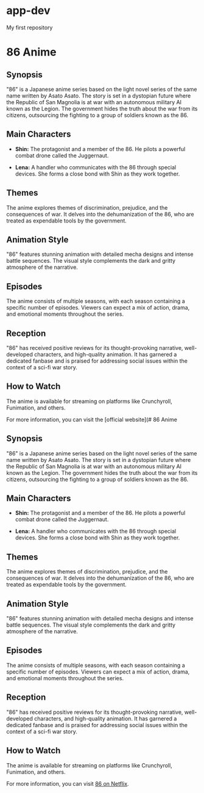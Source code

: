 # app-dev
My first repository

# 86 Anime

## Synopsis

"86" is a Japanese anime series based on the light novel series of the same name written by Asato Asato. The story is set in a dystopian future where the Republic of San Magnolia is at war with an autonomous military AI known as the Legion. The government hides the truth about the war from its citizens, outsourcing the fighting to a group of soldiers known as the 86.

## Main Characters

- **Shin:**
  The protagonist and a member of the 86. He pilots a powerful combat drone called the Juggernaut.

- **Lena:**
  A handler who communicates with the 86 through special devices. She forms a close bond with Shin as they work together.

## Themes

The anime explores themes of discrimination, prejudice, and the consequences of war. It delves into the dehumanization of the 86, who are treated as expendable tools by the government.

## Animation Style

"86" features stunning animation with detailed mecha designs and intense battle sequences. The visual style complements the dark and gritty atmosphere of the narrative.

## Episodes

The anime consists of multiple seasons, with each season containing a specific number of episodes. Viewers can expect a mix of action, drama, and emotional moments throughout the series.

## Reception

"86" has received positive reviews for its thought-provoking narrative, well-developed characters, and high-quality animation. It has garnered a dedicated fanbase and is praised for addressing social issues within the context of a sci-fi war story.

## How to Watch

The anime is available for streaming on platforms like Crunchyroll, Funimation, and others.

For more information, you can visit the [official website](# 86 Anime

## Synopsis

"86" is a Japanese anime series based on the light novel series of the same name written by Asato Asato. The story is set in a dystopian future where the Republic of San Magnolia is at war with an autonomous military AI known as the Legion. The government hides the truth about the war from its citizens, outsourcing the fighting to a group of soldiers known as the 86.

## Main Characters

- **Shin:**
  The protagonist and a member of the 86. He pilots a powerful combat drone called the Juggernaut.

- **Lena:**
  A handler who communicates with the 86 through special devices. She forms a close bond with Shin as they work together.

## Themes

The anime explores themes of discrimination, prejudice, and the consequences of war. It delves into the dehumanization of the 86, who are treated as expendable tools by the government.

## Animation Style

"86" features stunning animation with detailed mecha designs and intense battle sequences. The visual style complements the dark and gritty atmosphere of the narrative.

## Episodes

The anime consists of multiple seasons, with each season containing a specific number of episodes. Viewers can expect a mix of action, drama, and emotional moments throughout the series.

## Reception

"86" has received positive reviews for its thought-provoking narrative, well-developed characters, and high-quality animation. It has garnered a dedicated fanbase and is praised for addressing social issues within the context of a sci-fi war story.

## How to Watch

The anime is available for streaming on platforms like Crunchyroll, Funimation, and others.

For more information, you can visit [86 on Netflix](https://www.youtube.com/watch?v=dQw4w9WgXcQ).

